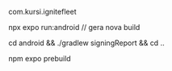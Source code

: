 com.kursi.ignitefleet

npx expo run:android // gera nova build

cd android && ./gradlew signingReport && cd ..

npm expo prebuild